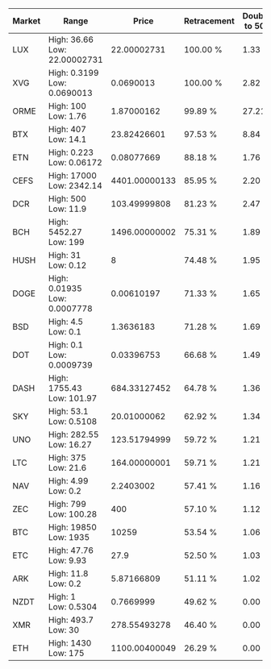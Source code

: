 | Market | Range | Price| Retracement | Doubles to 50% |
| --- | --- | --- | --- | --- |
| LUX | High: 36.66<br />Low: 22.00002731 | 22.00002731 | 100.00 % | 1.33 |
| XVG | High: 0.3199<br />Low: 0.0690013 | 0.0690013 | 100.00 % | 2.82 |
| ORME | High: 100<br />Low: 1.76 | 1.87000162 | 99.89 % | 27.21 |
| BTX | High: 407<br />Low: 14.1 | 23.82426601 | 97.53 % | 8.84 |
| ETN | High: 0.223<br />Low: 0.06172 | 0.08077669 | 88.18 % | 1.76 |
| CEFS | High: 17000<br />Low: 2342.14 | 4401.00000133 | 85.95 % | 2.20 |
| DCR | High: 500<br />Low: 11.9 | 103.49999808 | 81.23 % | 2.47 |
| BCH | High: 5452.27<br />Low: 199 | 1496.00000002 | 75.31 % | 1.89 |
| HUSH | High: 31<br />Low: 0.12 | 8 | 74.48 % | 1.95 |
| DOGE | High: 0.01935<br />Low: 0.0007778 | 0.00610197 | 71.33 % | 1.65 |
| BSD | High: 4.5<br />Low: 0.1 | 1.3636183 | 71.28 % | 1.69 |
| DOT | High: 0.1<br />Low: 0.0009739 | 0.03396753 | 66.68 % | 1.49 |
| DASH | High: 1755.43<br />Low: 101.97 | 684.33127452 | 64.78 % | 1.36 |
| SKY | High: 53.1<br />Low: 0.5108 | 20.01000062 | 62.92 % | 1.34 |
| UNO | High: 282.55<br />Low: 16.27 | 123.51794999 | 59.72 % | 1.21 |
| LTC | High: 375<br />Low: 21.6 | 164.00000001 | 59.71 % | 1.21 |
| NAV | High: 4.99<br />Low: 0.2 | 2.2403002 | 57.41 % | 1.16 |
| ZEC | High: 799<br />Low: 100.28 | 400 | 57.10 % | 1.12 |
| BTC | High: 19850<br />Low: 1935 | 10259 | 53.54 % | 1.06 |
| ETC | High: 47.76<br />Low: 9.93 | 27.9 | 52.50 % | 1.03 |
| ARK | High: 11.8<br />Low: 0.2 | 5.87166809 | 51.11 % | 1.02 |
| NZDT | High: 1<br />Low: 0.5304 | 0.7669999 | 49.62 % | 0.00 |
| XMR | High: 493.7<br />Low: 30 | 278.55493278 | 46.40 % | 0.00 |
| ETH | High: 1430<br />Low: 175 | 1100.00400049 | 26.29 % | 0.00 |
